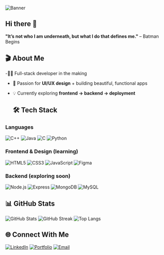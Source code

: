 
![Banner](https://chatgpt.com/s/m_68c268dfd970819183aa521f96ffc2e3)

## Hi there 👋
**"It’s not who I am underneath, but what I do that defines me."** – Batman Begins  

## 🎬 About Me
-👨‍💻 Full-stack developer in the making  
- 🎨 Passion for **UI/UX design** + building beautiful, functional apps  
- 💡 Currently exploring **frontend → backend → deployment**

  ## 🛠️ Tech Stack

### Languages
![C++](https://img.shields.io/badge/C++-00599C?style=for-the-badge&logo=c%2b%2b&logoColor=white)
![Java](https://img.shields.io/badge/Java-ED8B00?style=for-the-badge&logo=openjdk&logoColor=white)
![C](https://img.shields.io/badge/C-00599C?style=for-the-badge&logo=c&logoColor=white)
![Python](https://img.shields.io/badge/Python-3776AB?style=for-the-badge&logo=python&logoColor=white)

### Frontend & Design (learning)
![HTML5](https://img.shields.io/badge/HTML5-E34F26?style=for-the-badge&logo=html5&logoColor=white)
![CSS3](https://img.shields.io/badge/CSS3-1572B6?style=for-the-badge&logo=css3&logoColor=white)
![JavaScript](https://img.shields.io/badge/JavaScript-F7DF1E?style=for-the-badge&logo=javascript&logoColor=black)
![Figma](https://img.shields.io/badge/Figma-F24E1E?style=for-the-badge&logo=figma&logoColor=white)

### Backend (exploring soon)
![Node.js](https://img.shields.io/badge/Node.js-339933?style=for-the-badge&logo=nodedotjs&logoColor=white)
![Express](https://img.shields.io/badge/Express.js-000000?style=for-the-badge&logo=express&logoColor=white)
![MongoDB](https://img.shields.io/badge/MongoDB-47A248?style=for-the-badge&logo=mongodb&logoColor=white)
![MySQL](https://img.shields.io/badge/MySQL-4479A1?style=for-the-badge&logo=mysql&logoColor=white)

## 📊 GitHub Stats
![GitHub Stats](https://github-readme-stats.vercel.app/api?username=lalitya31&show_icons=true&theme=radical)
![GitHub Streak](https://streak-stats.demolab.com?user=lalitya31&theme=radical)
![Top Langs](https://github-readme-stats.vercel.app/api/top-langs/?username=lalitya31&layout=compact&theme=radical)

## 🌐 Connect With Me
[![LinkedIn](https://img.shields.io/badge/LinkedIn-0A66C2?style=for-the-badge&logo=linkedin&logoColor=white)](https://www.linkedin.com/in/lalitya-dodla-078aa5367/)
[![Portfolio](https://img.shields.io/badge/Portfolio-000000?style=for-the-badge&logo=vercel&logoColor=white)](behance.net/lalityadodla1)
[![Email](https://img.shields.io/badge/Email-D14836?style=for-the-badge&logo=gmail&logoColor=white)](mailto:lalityadodla@gmail.com)

